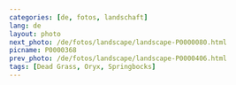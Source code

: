 ```yaml
---
categories: [de, fotos, landschaft]
lang: de
layout: photo
next_photo: /de/fotos/landscape/landscape-P0000080.html
picname: P0000368
prev_photo: /de/fotos/landscape/landscape-P0000406.html
tags: [Dead Grass, Oryx, Springbocks]
---
```

